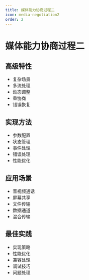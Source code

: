 ```yaml
---
title: 媒体能力协商过程二
icon: media-negotiation2
order: 2
---
```


# 媒体能力协商过程二

## 高级特性
- 复杂场景
- 多流处理
- 动态调整
- 重协商
- 错误恢复

## 实现方法
- 参数配置
- 状态管理
- 事件处理
- 错误处理
- 性能优化

## 应用场景
- 音视频通话
- 屏幕共享
- 文件传输
- 数据通道
- 混合传输

## 最佳实践
- 实现策略
- 性能优化
- 兼容处理
- 调试技巧
- 问题处理
